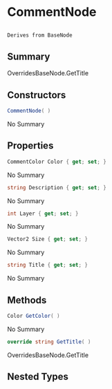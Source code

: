 # CommentNode

## 
```c#
Derives from BaseNode
```

## Summary

OverridesBaseNode.GetTitle
## Constructors

```c#
CommentNode( ) 
```
No Summary
## Properties

```c#
CommentColor Color { get; set; } 
```
No Summary
```c#
string Description { get; set; } 
```
No Summary
```c#
int Layer { get; set; } 
```
No Summary
```c#
Vector2 Size { get; set; } 
```
No Summary
```c#
string Title { get; set; } 
```
No Summary
## Methods

```c#
Color GetColor( ) 
```
No Summary
```c#
override string GetTitle( ) 
```
OverridesBaseNode.GetTitle
## Nested Types

